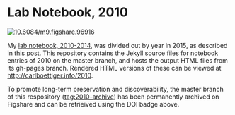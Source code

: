 # Lab Notebook, 2010

[![10.6084/m9.figshare.96916](https://img.shields.io/badge/DOI-10.6084%2Fm9.figshare.96916-blue.svg)](http://dx.doi.org/10.6084/m9.figshare.96916)

My [lab notebook, 2010-2014](https://github.com/cboettig/labnotebook), was divided out by year in 2015, as described in [this post](http://www.carlboettiger.info/2015/01/01/notebook-maintenance-and-scaling.html). This repository contains the Jekyll source files for notebook entries of 2010 on the master branch, and hosts the output HTML files from its gh-pages branch.  Rendered HTML versions of these can be viewed at http://carlboettiger.info/2010.

To promote long-term preservation and discoverability, the master branch of this respository ([tag:2010-archive](https://github.com/cboettig/2010/releases/tag/2010-archive)) has been permanently archived on Figshare and can be retrieived using the DOI badge above.

